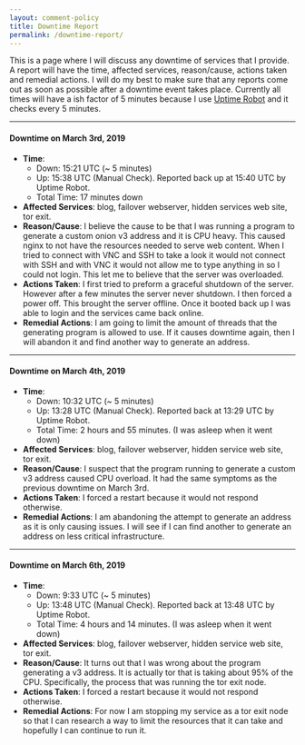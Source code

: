 ```yaml
---
layout: comment-policy
title: Downtime Report
permalink: /downtime-report/
---
```

This is a page where I will discuss any downtime of services that I provide. A report will have the time, affected services, reason/cause, actions taken and remedial actions. I will do my best to make sure that any reports come out as soon as possible after a downtime event takes place. Currently all times will have a ish factor of 5 minutes because I use [Uptime Robot](https://uptimerobot.com/) and it checks every 5 minutes.  

---

#### Downtime on March 3rd, 2019

- **Time**:  
  - Down: 15:21 UTC (~ 5 minutes)  
  - Up: 15:38 UTC (Manual Check). Reported back up at 15:40 UTC by Uptime Robot.  
  - Total Time: 17 minutes down
- **Affected Services**: blog, failover webserver, hidden services web site, tor exit.
- **Reason/Cause**: I believe the cause to be that I was running a program to generate a custom onion v3 address and it is CPU heavy. This caused nginx to not have the resources needed to serve web content. When I tried to connect with VNC and SSH to take a look it would not connect with SSH and with VNC it would not allow me to type anything in so I could not login. This let me to believe that the server was overloaded.
- **Actions Taken**: I first tried to preform a graceful shutdown of the server. However after a few minutes the server never shutdown. I then forced a power off. This brought the server offline. Once it booted back up I was able to login and the services came back online.
- **Remedial Actions**: I am going to limit the amount of threads that the generating program is allowed to use. If it causes downtime again, then I will abandon it and find another way to generate an address.  

---

#### Downtime on March 4th, 2019

- **Time**:  
  - Down: 10:32 UTC (~ 5 minutes)
  - Up: 13:28 UTC (Manual Check). Reported back at 13:29 UTC by Uptime Robot.  
  - Total Time: 2 hours and 55 minutes. (I was asleep when it went down)
- **Affected Services**: blog, failover webserver, hidden service web site, tor exit.
- **Reason/Cause**: I suspect that the program running to generate a custom v3 address caused CPU overload. It had the same symptoms as the previous downtime on March 3rd.
- **Actions Taken**: I forced a restart because it would not respond otherwise.
- **Remedial Actions**: I am abandoning the attempt to generate an address as it is only causing issues. I will see if I can find another to generate an address on less critical infrastructure.

---

#### Downtime on March 6th, 2019

- **Time**:  
  - Down: 9:33 UTC (~ 5 minutes)
  - Up: 13:48 UTC (Manual Check). Reported back at 13:48 UTC by Uptime Robot.  
  - Total Time: 4 hours and 14 minutes. (I was asleep when it went down)
- **Affected Services**: blog, failover webserver, hidden service web site, tor exit.
- **Reason/Cause**: It turns out that I was wrong about the program generating a v3 address. It is actually tor that is taking about 95% of the CPU. Specifically, the process that was running the tor exit node.
- **Actions Taken**: I forced a restart because it would not respond otherwise.
- **Remedial Actions**: For now I am stopping my service as a tor exit node so that I can research a way to limit the resources that it can take and hopefully I can continue to run it.
